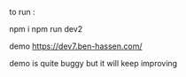 to run : 

npm i
npm run dev2 

demo https://dev7.ben-hassen.com/

demo is quite buggy but it will keep improving



